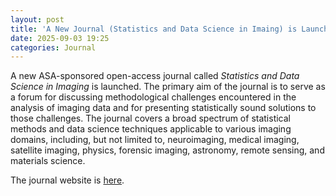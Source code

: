 ```yaml
---
layout: post
title: 'A New Journal (Statistics and Data Science in Imaing) is Launched'
date: 2025-09-03 19:25 
categories: Journal
---
```



A new ASA-sponsored open-access journal called *Statistics and Data Science in Imaging* is launched. The primary aim of the journal is to serve as a forum for discussing methodological challenges encountered in the analysis of imaging data and for presenting statistically sound solutions to those challenges. 
The journal covers a broad spectrum of statistical methods and data science techniques applicable to various imaging domains, including, but not limited to, neuroimaging, medical imaging, satellite imaging, physics, forensic imaging, astronomy, remote sensing, and materials science.

The journal website is [here](https://www.tandfonline.com/journals/usdi20).